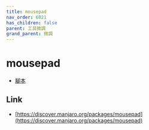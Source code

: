 ```yaml
---
title: mousepad
nav_order: 6021
has_children: false
parent: 工具微調
grand_parent: 微調
---
```



# mousepad

* [腳本](https://github.com/samwhelp/note-about-manjaro/tree/gh-pages/_demo/adjustment/tool/mousepad)


## Link

* [https://discover.manjaro.org/packages/mousepad](https://discover.manjaro.org/packages/mousepad)
